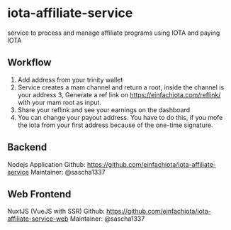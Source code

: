 # iota-affiliate-service
service to process and manage affiliate programs using IOTA and paying IOTA

## Workflow

1. Add address from your trinity wallet
2. Service creates a mam channel and return a root, inside the channel is your address
3, Generate a ref link on https://einfachiota.com/reflink/ with your mam root as input. 
4. Share your reflink and see your earnings on the dashboard
5. You can change your payout address. You have to do this, if you mofe the iota from your first address because of the one-time signature. 


## Backend 

Nodejs Application
Github: https://github.com/einfachiota/iota-affiliate-service
Maintainer: @sascha1337


## Web Frontend
NuxtJS (VueJS with SSR) 
Github: https://github.com/einfachiota/iota-affiliate-service-web
Maintainer: @sascha1337
